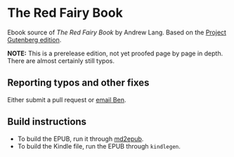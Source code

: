 # The Red Fairy Book

Ebook source of _The Red Fairy Book_ by Andrew Lang. Based on the [Project Gutenberg edition](http://gutenberg.org/ebooks/540).

**NOTE:** This is a prerelease edition, not yet proofed page by page in depth. There are almost certainly still typos.


## Reporting typos and other fixes

Either submit a pull request or [email Ben](mailto:ben@bencrowder.net).


## Build instructions

- To build the EPUB, run it through [md2epub](http://bencrowder.net/coding/md2epub/).
- To build the Kindle file, run the EPUB through `kindlegen`.
